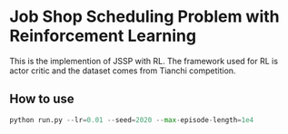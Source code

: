 # Job Shop Scheduling Problem with Reinforcement Learning
This is the implemention of JSSP with RL. The framework used for RL is actor critic and the dataset comes from Tianchi competition.

## How to use
```python
python run.py --lr=0.01 --seed=2020 --max-episode-length=1e4
```
